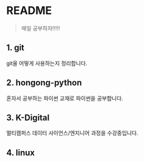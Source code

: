 # README
> 매일 공부하자!!!!!

## 1. git
git울 어떻게 사용하는지 정리합니다.

## 2. hongong-python
혼자서 공부하는 파이썬 교재로 파이썬을 공부합니다.

## 3. K-Digital
멀티캠퍼스 데이터 사이언스/엔지니어 과정을 수강중입니다.


## 4. linux
